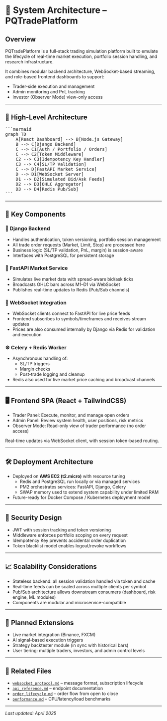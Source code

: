 # 🧩 System Architecture – PQTradePlatform

## Overview

PQTradePlatform is a full-stack trading simulation platform built to emulate the lifecycle of real-time market execution, portfolio session handling, and research infrastructure.

It combines modular backend architecture, WebSocket-based streaming, and role-based frontend dashboards to support:
- Trader-side execution and management
- Admin monitoring and PnL tracking
- Investor (Observer Mode) view-only access

---

## 🔄 High-Level Architecture

<pre markdown="1">
```mermaid
graph TD
    A[React Dashboard] --> B[Node.js Gateway]
    B --> C[Django Backend]
    C --> C1[Auth / Portfolio / Orders]
    C --> C2[Token Middleware]
    C2 --> C3[Idempotency Key Handler]
    C3 --> C4[SL/TP Validation]
    C --> D[FastAPI Market Service]
    D --> D1[WebSocket Server]
    D1 --> D2[Simulated Bid/Ask Feeds]
    D2 --> D3[OHLC Aggregator]
    D3 --> D4[Redis Pub/Sub]
```
</pre>
---

## 🧠 Key Components

### 🔐 **Django Backend**
- Handles authentication, token versioning, portfolio session management
- All trade order requests (Market, Limit, Stop) are processed here
- Business logic (SL/TP validation, PnL, margin) is session-aware
- Interfaces with PostgreSQL for persistent storage

### 🚀 **FastAPI Market Service**
- Simulates live market data with spread-aware bid/ask ticks
- Broadcasts OHLC bars across M1–D1 via WebSocket
- Publishes real-time updates to Redis (Pub/Sub channels)

### 🔌 **WebSocket Integration**
- WebSocket clients connect to FastAPI for live price feeds
- Frontend subscribes to symbols/timeframes and receives stream updates
- Prices are also consumed internally by Django via Redis for validation and execution

### ⚙️ **Celery + Redis Worker**
- Asynchronous handling of:
  - SL/TP triggers
  - Margin checks
  - Post-trade logging and cleanup
- Redis also used for live market price caching and broadcast channels

---

## 🖥️ Frontend SPA (React + TailwindCSS)

- Trader Panel: Execute, monitor, and manage open orders
- Admin Panel: Review system health, user positions, risk metrics
- Observer Mode: Read-only view of trader performance (no order access)

Real-time updates via WebSocket client, with session token-based routing.

---

## 🛠 Deployment Architecture

- Deployed on **AWS EC2 (t2.micro)** with resource tuning
  - Redis and PostgreSQL run locally or via managed services
  - PM2 orchestrates services: FastAPI, Django, Celery
  - SWAP memory used to extend system capability under limited RAM
- Future-ready for Docker Compose / Kubernetes deployment model

---

## 🔐 Security Design

- JWT with session tracking and token versioning
- Middleware enforces portfolio scoping on every request
- Idempotency Key prevents accidental order duplication
- Token blacklist model enables logout/revoke workflows

---

## 📈 Scalability Considerations

- Stateless backend: all session validation handled via token and cache
- Real-time feeds can be scaled across multiple clients per symbol
- Pub/Sub architecture allows downstream consumers (dashboard, risk engine, ML modules)
- Components are modular and microservice-compatible

---

## 🧠 Planned Extensions

- Live market integration (Binance, FXCM)
- AI signal-based execution triggers
- Strategy backtester module (in sync with historical bars)
- User tiering: multiple traders, investors, and admin control levels

---

## 📎 Related Files

- [`websocket_protocol.md`](./websocket_protocol.md) – message format, subscription lifecycle  
- [`api_reference.md`](./api_reference.md) – endpoint documentation  
- [`order_lifecycle.md`](./order_lifecycle.md) – order flow from open to close  
- [`performance.md`](./performance.md) – CPU/latency/load benchmarks  

---

_Last updated: April 2025_

